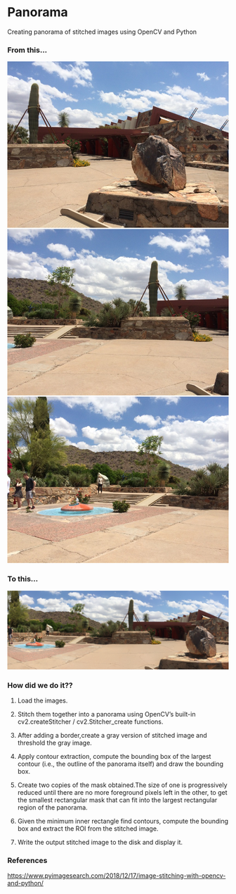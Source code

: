 # Panorama
  
  Creating panorama of stitched images using OpenCV and Python



### From this... 
 
 ![Input 1](https://github.com/gayathri-venu/Panorama/blob/master/input/IMG_1786-2.jpg)
 ![Input 2](https://github.com/gayathri-venu/Panorama/blob/master/input/IMG_1787-2.jpg)
 ![Input 3](https://github.com/gayathri-venu/Panorama/blob/master/input/IMG_1788-2.jpg)
  
 
 
 ### To this...
 
 ![Output](https://github.com/gayathri-venu/Panorama/blob/master/output/output.png)
 


### How did we do it??

1. Load the images. 

2. Stitch them together into a panorama using OpenCV’s built-in cv2.createStitcher / cv2.Stitcher_create functions.

3. After adding a border,create a gray version of stitched  image and threshold the gray image.

4. Apply contour extraction, compute the bounding box of the largest contour (i.e., the outline of the panorama itself) and draw the bounding box. 

5. Create two copies of the mask obtained.The size of one is progressively reduced until there are no more foreground pixels  left in the other, to get the smallest rectangular mask that can fit into the largest rectangular region of the panorama.

6. Given the minimum inner rectangle find contours, compute the bounding box and extract the ROI from the stitched  image.

7. Write the output stitched image to the disk and display it. 

### References

https://www.pyimagesearch.com/2018/12/17/image-stitching-with-opencv-and-python/

 
 
 
 
 
